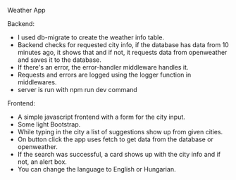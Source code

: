 Weather App

Backend:

- I used db-migrate to create the weather info table.
- Backend checks for requested city info, if the database has data from 10 minutes ago, it shows that and if not, it requests
  data from openweather and saves it to the database.
- If there's an error, the error-handler middleware handles it.
- Requests and errors are logged using the logger function in middlewares.
- server is run with npm run dev command

Frontend:

- A simple javascript frontend with a form for the city input.
- Some light Bootstrap.
- While typing in the city a list of suggestions show up from given cities.
- On button click the app uses fetch to get data from the database or openweather.
- If the search was successful, a card shows up with the city info and if not, an alert box.
- You can change the language to English or Hungarian.

